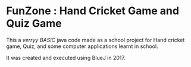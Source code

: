 # FunZone : Hand Cricket Game and Quiz Game

This a _verryy BASIC_ java code made as a school project for Hand cricket game, Quiz, and some computer applications learnt in school.

It was created and executed using BlueJ in 2017.
